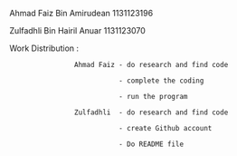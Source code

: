 Ahmad Faiz Bin Amirudean 1131123196

Zulfadhli Bin Hairil Anuar 1131123070

Work Distribution : 

					Ahmad Faiz - do research and find code				
					
					           - complete the coding 												
					           
					           - run the program 	
					           
					Zulfadhli  - do research and find code
					
					           - create Github account
					           
					           - Do README file







